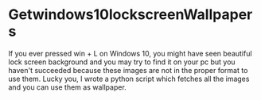 # Getwindows10lockscreenWallpapers
If you ever pressed win + L on Windows 10, you might have seen beautiful lock screen background and you may try to find it on your pc but you haven't succeeded because these images are not in the proper format to use them.  Lucky you, I wrote a python script which fetches all the images and you can use them as wallpaper.
